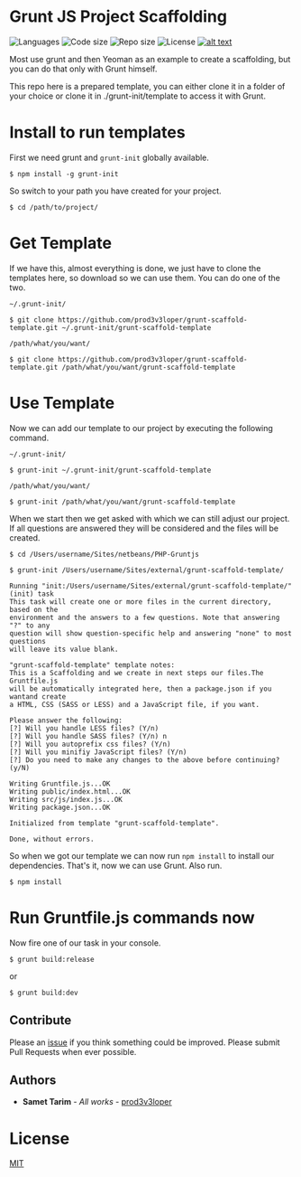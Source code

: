 # Grunt JS Project Scaffolding

![Languages](https://img.shields.io/github/languages/top/prod3v3loper/grunt-scaffold-template.svg?style=flat "Languages")
![Code size](https://img.shields.io/github/languages/code-size/prod3v3loper/grunt-scaffold-template.svg?style=flat "Code size")
![Repo size](https://img.shields.io/github/repo-size/prod3v3loper/grunt-scaffold-template.svg?style=flat "Repo size")
![License](https://img.shields.io/github/license/prod3v3loper/grunt-scaffold-template.svg?style=flat "License")
[![alt text](https://img.shields.io/website-up-down-green-red/https/www.tnado.com/open-source-projects-by-prod3v3loper.svg?style=flat "Website")](https://www.tnado.com/open-source-projects-by-prod3v3loper/ "Website")

Most use grunt and then Yeoman as an example to create a scaffolding, but you can do that only with Grunt himself.

This repo here is a prepared template, you can either clone it in a folder of your choice or clone it in ./grunt-init/template to access it with Grunt.

# Install to run templates

First we need grunt and `grunt-init` globally available.

```
$ npm install -g grunt-init
```

So switch to your path you have created for your project.

```
$ cd /path/to/project/
```

# Get Template

If we have this, almost everything is done, we just have to clone the templates here, so download so we can use them. You can do one of the two.

`~/.grunt-init/`
```
$ git clone https://github.com/prod3v3loper/grunt-scaffold-template.git ~/.grunt-init/grunt-scaffold-template
```
`/path/what/you/want/`
```
$ git clone https://github.com/prod3v3loper/grunt-scaffold-template.git /path/what/you/want/grunt-scaffold-template
```

# Use Template

Now we can add our template to our project by executing the following command.

`~/.grunt-init/`
```
$ grunt-init ~/.grunt-init/grunt-scaffold-template
```
`/path/what/you/want/`
```
$ grunt-init /path/what/you/want/grunt-scaffold-template
```

When we start then we get asked with which we can still adjust our project. If all questions are answered they will be considered and the files will be created.

```
$ cd /Users/username/Sites/netbeans/PHP-Gruntjs

$ grunt-init /Users/username/Sites/external/grunt-scaffold-template/

Running "init:/Users/username/Sites/external/grunt-scaffold-template/" (init) task
This task will create one or more files in the current directory, based on the
environment and the answers to a few questions. Note that answering "?" to any
question will show question-specific help and answering "none" to most questions
will leave its value blank.

"grunt-scaffold-template" template notes:
This is a Scaffolding and we create in next steps our files.The Gruntfile.js
will be automatically integrated here, then a package.json if you wantand create
a HTML, CSS (SASS or LESS) and a JavaScript file, if you want.

Please answer the following:
[?] Will you handle LESS files? (Y/n)
[?] Will you handle SASS files? (Y/n) n
[?] Will you autoprefix css files? (Y/n)
[?] Will you minifiy JavaScript files? (Y/n)
[?] Do you need to make any changes to the above before continuing? (y/N)

Writing Gruntfile.js...OK
Writing public/index.html...OK
Writing src/js/index.js...OK
Writing package.json...OK

Initialized from template "grunt-scaffold-template".

Done, without errors.
```

So when we got our template we can now run `npm install` to install our dependencies. That's it, now we can use Grunt. Also run.

```
$ npm install
```
# Run Gruntfile.js commands now

Now fire one of our task in your console.
```
$ grunt build:release
```
or
```
$ grunt build:dev
```

## Contribute

Please an [issue](https://github.com/prod3v3loper/grunt-scaffold-template/issues) if you
think something could be improved. Please submit Pull Requests when ever
possible.

## Authors

* **Samet Tarim** - *All works* - [prod3v3loper](https://www.tnado.com/author/prod3v3loper/)

# License

[MIT](https://github.com/prod3v3loper/grunt-scaffold-template/blob/master/LICENSE)
